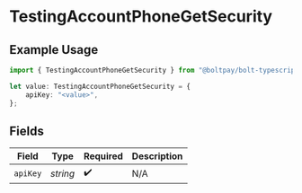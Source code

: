# TestingAccountPhoneGetSecurity

## Example Usage

```typescript
import { TestingAccountPhoneGetSecurity } from "@boltpay/bolt-typescript-sdk/models/operations";

let value: TestingAccountPhoneGetSecurity = {
    apiKey: "<value>",
};
```

## Fields

| Field              | Type               | Required           | Description        |
| ------------------ | ------------------ | ------------------ | ------------------ |
| `apiKey`           | *string*           | :heavy_check_mark: | N/A                |